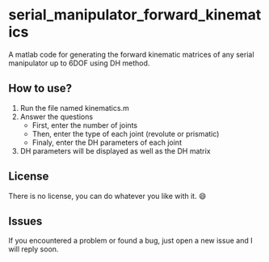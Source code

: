 # serial_manipulator_forward_kinematics
A matlab code for generating the forward kinematic matrices of any serial manipulator up to 6DOF using DH method.
## How to use?
1. Run the file named kinematics.m
1. Answer the questions
	- First, enter the number of joints
	- Then, enter the type of each joint (revolute or prismatic)
	- Finaly, enter the DH parameters of each joint
1. DH parameters will be displayed as well as the DH matrix

## License
There is no license, you can do whatever you like with it. :smile:

## Issues
If you encountered a problem or found a bug, just open a new issue and I will reply soon.